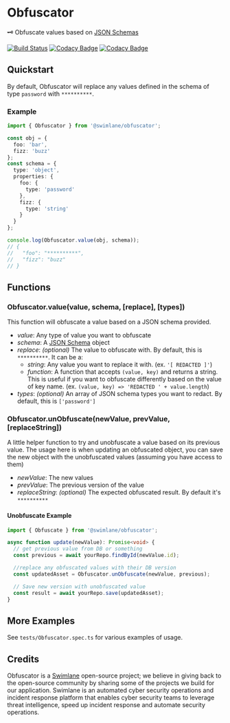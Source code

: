 # Obfuscator

🗝 Obfuscate values based on [JSON Schemas](https://json-schema.org/)

[![Build Status](https://travis-ci.org/swimlane/obfuscator.svg?branch=master)](https://travis-ci.org/swimlane/obfuscator) [![Codacy Badge](https://api.codacy.com/project/badge/Grade/aa997267ef6048fea131d6f28b984c4b)](https://www.codacy.com/app/Swimlane/obfuscator?utm_source=github.com&utm_medium=referral&utm_content=swimlane/obfuscator&utm_campaign=Badge_Grade) [![Codacy Badge](https://api.codacy.com/project/badge/Coverage/aa997267ef6048fea131d6f28b984c4b)](https://www.codacy.com/app/Swimlane/obfuscator?utm_source=github.com&utm_medium=referral&utm_content=swimlane/obfuscator&utm_campaign=Badge_Coverage)

## Quickstart

By default, Obfuscator will replace any values defined in the schema of type `password` with `**********`.

### Example

```typescript
import { Obfuscator } from '@swimlane/obfuscator';

const obj = {
  foo: 'bar',
  fizz: 'buzz'
};
const schema = {
  type: 'object',
  properties: {
    foo: {
      type: 'password'
    },
    fizz: {
      type: 'string'
    }
  }
};

console.log(Obfuscator.value(obj, schema));
// {
//   "foo": "**********",
//   "fizz": "buzz"
// }
```

## Functions

### Obfuscator.value(value, schema, [replace], [types])

This function will obfuscate a value based on a JSON schema provided.

- _value_: Any type of value you want to obfuscate
- _schema_: A [JSON Schema](https://json-schema.org/) object
- _replace_: _(optional)_ The value to obfuscate with. By default, this is `**********`. It can be a:
  - _string_: Any value you want to replace it with. (ex. `'[ REDACTED ]'`)
  - _function_: A function that accepts `(value, key)` and returns a string. This is useful if you want to obfuscate differently based on the value of key name. (ex. `(value, key) => 'REDACTED ' + value.length`)
- _types_: _(optional)_ An array of JSON schema types you want to redact. By default, this is `['password']`

### Obfuscator.unObfuscate(newValue, prevValue, [replaceString])

A little helper function to try and unobfuscate a value based on its previous value. The usage here is when updating an obfuscated object, you can save the new object with the unobfuscated values (assuming you have access to them)

- _newValue_: The new values
- _prevValue_: The previous version of the value
- _replaceString_: _(optional)_ The expected obfuscated result. By default it's `**********`

#### Unobfuscate Example

```typescript
import { Obfuscate } from '@swimlane/obfuscator';

async function update(newValue): Promise<void> {
  // get previous value from DB or something
  const previous = await yourRepo.findById(newValue.id);

  //replace any obfuscated values with their DB version
  const updatedAsset = Obfuscator.unObfuscate(newValue, previous);

  // Save new version with unobfuscated value
  const result = await yourRepo.save(updatedAsset);
}
```

## More Examples

See `tests/Obfuscator.spec.ts` for various examples of usage.

## Credits

Obfuscator is a [Swimlane](http://swimlane.com) open-source project; we believe in giving back to the open-source community by sharing some of the projects we build for our application. Swimlane is an automated cyber security operations and incident response platform that enables cyber security teams to leverage threat intelligence, speed up incident response and automate security operations.
